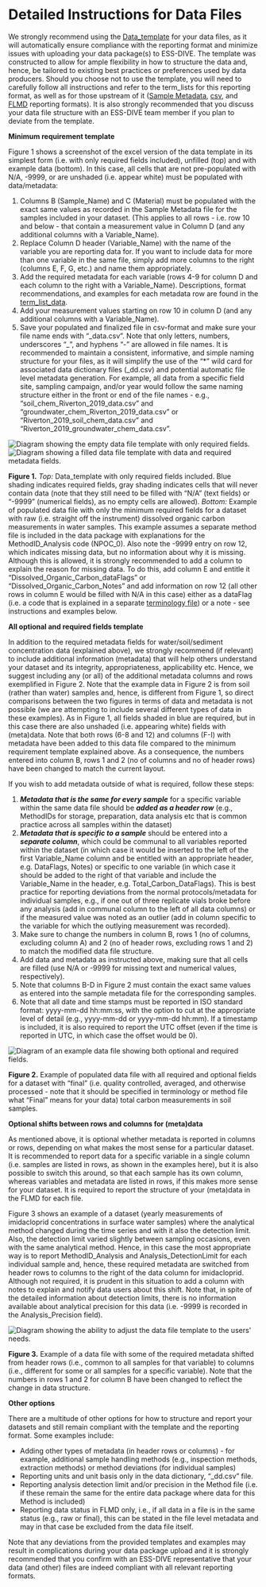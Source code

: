 # Detailed Instructions for Data Files

We strongly recommend using the [Data_template](https://github.com/ess-dive-community/essdive-water-soil-sed-chem/blob/main/templates/Data_opt_template.csv) for your data files, as it will automatically ensure compliance with the reporting format and minimize issues with uploading your data package(s) to ESS-DIVE. The template was constructed to allow for ample flexibility in how to structure the data and, hence, be tailored to existing best practices or preferences used by data producers. Should you choose not to use the template, you will need to carefully follow all instructions and refer to the term_lists for this reporting format, as well as for those upstream of it ([Sample Metadata](https://ess-dive.gitbook.io/sample-id-and-metadata/), [csv](https://ess-dive.gitbook.io/csv-file-structure-reporting-format/), and [FLMD](https://ess-dive.gitbook.io/file-level-metadata-reporting-format/) reporting formats). It is also strongly recommended that you discuss your data file structure with an ESS-DIVE team member if you plan to deviate from the template.

**Minimum requirement template**

Figure 1 shows a screenshot of the excel version of the data template in its simplest form (i.e. with only required fields included), unfilled (top) and with example data (bottom). In this case, all cells that are not pre-populated with N/A, -9999, or are unshaded (i.e. appear white) must be populated with data/metadata: 

  1. Columns B (Sample_Name) and C (Material) must be populated with the exact same values as recorded in the Sample Metadata file for the samples included in your dataset. (This applies to all rows - i.e. row 10 and below - that contain a measurement value in Column D (and any additional columns with a Variable_Name).
  2. Replace Column D header (Variable_Name) with the name of the variable you are reporting data for. If you want to include data for more than one variable in the same file, simply add more columns to the right (columns E, F, G, etc.) and name them appropriately.
  3. Add the required metadata for each variable (rows 4-9 for column D and each column to the right with a Variable_Name). Descriptions, format recommendations, and examples for each metadata row are found in the [term_list_data](https://github.com/ess-dive-community/essdive-water-soil-sed-chem/blob/main/term_lists/term_list_dataFile.md).
  4. Add your measurement values starting on row 10 in column D (and any additional columns with a Variable_Name).
  5. Save your populated and finalized file in csv-format and make sure your file name ends with “\_data.csv”. Note that only letters, numbers, underscores “\_”, and hyphens “-” are allowed in file names. It is recommended to maintain a consistent, informative, and simple naming structure for your files, as it will simplify the use of the “\*” wild card for associated data dictionary files (\_dd.csv) and potential automatic file level metadata generation. For example, all data from a specific field site, sampling campaign, and/or year would follow the same naming structure either in the front or end of the file names - e.g., “soil_chem_Riverton_2019_data.csv” and “groundwater_chem_Riverton_2019_data.csv” or “Riverton_2019_soil_chem_data.csv” and “Riverton_2019_groundwater_chem_data.csv”.

![Diagram showing the empty data file template with only required fields.](.gitbook/assests/Data_File_Figure_1_Top.png)
![Diagram showing a filled data file template with data and required metadata fields.](.gitbook/assests/Data_File_Figure_1_Bottom.png)

**Figure 1.**
*Top:* Data_template with only required fields included. Blue shading indicates required fields, gray shading indicates cells that will never contain data (note that they still need to be filled with “N/A” (text fields) or “-9999” (numerical fields), as no empty cells are allowed). *Bottom:* Example of populated data file with only the minimum required fields for a dataset with raw (i.e. straight off the instrument) dissolved organic carbon measurements in water samples. This example assumes a separate method file is included in the data package with explanations for the MethodID_Analysis code (NPOC_0). Also note the -9999 entry on row 12, which indicates missing data, but no information about why it is missing. Although this is allowed, it is strongly recommended to add a column to explain the reason for missing data. To do this, add column E and entitle it “Dissolved_Organic_Carbon_dataFlags” or “Dissolved_Organic_Carbon_Notes”  and add information on row 12 (all other rows in column E would be filled with N/A in this case) either as a dataFlag (i.e. a code that is explained in a separate [terminology file](https://github.com/ess-dive-community/essdive-water-soil-sed-chem/blob/main/Detailed_Instructions_Terminology_File.md)) or a note - see instructions and examples below.

**All optional and required fields template**

In addition to the required metadata fields for water/soil/sediment concentration data (explained above), we strongly recommend (if relevant) to include additional information (metadata) that will help others understand your dataset and its integrity, appropriateness, applicability etc. Hence, we suggest including any (or all) of the additional metadata columns and rows exemplified in Figure 2. Note that the example data in Figure 2 is from soil (rather than water) samples and, hence, is different from Figure 1, so direct comparisons between the two figures in terms of data and metadata is not possible (we are attempting to include several different types of data in these examples). As in Figure 1, all fields shaded in blue are required, but in this case there are also unshaded (i.e. appearing white) fields with (meta)data. Note that both rows (6-8 and 12) and columns (F-I) with metadata have been added to this data file compared to the minimum requirement template explained above. As a consequence, the numbers entered into column B, rows 1 and 2 (no of columns and no of header rows) have been changed to match the current layout.

If you wish to add metadata outside of what is required, follow these steps:
  1. _**Metadata that is the same for every sample**_ for a specific variable within the same data file should be _**added as a header row**_ (e.g., MethodIDs for storage, preparation, data analysis etc that is common practice across all samples within the dataset)
  3. _**Metadata that is specific to a sample**_ should be entered into a _**separate column**_, which could be communal to all variables reported within the dataset (in which case it would be inserted to the left of the first Variable_Name column and be entitled with an appropriate header, e.g. DataFlags, Notes) or specific to one variable (in which case it should be added to the right of that variable and include the Variable_Name in the header, e.g. Total_Carbon_DataFlags). This is best practice for reporting deviations from the normal protocols/metadata for individual samples, e.g., if one out of three replicate vials broke before any analysis (add in communal column to the left of all data columns) or if the measured value was noted as an outlier (add in column specific to the variable for which the outlying measurement was recorded).
  4. Make sure to change the numbers in column B, rows 1 (no of columns, excluding column A) and 2 (no of header rows, excluding rows 1 and 2) to match the modified data file structure.
  5. Add data and metadata as instructed above, making sure that all cells are filled (use N/A or -9999 for missing text and numerical values, respectively).
  6. Note that columns B-D in Figure 2 must contain the exact same values as entered into the sample metadata file for the corresponding samples.
  7. Note that all date and time stamps must be reported in ISO standard format: yyyy-mm-dd hh:mm:ss, with the option to cut at the appropriate level of detail (e.g., yyyy-mm-dd or yyyy-mm-dd hh:mm). If a timestamp is included, it is also required to report the UTC offset (even if the time is reported in UTC, in which case the offset would be 0).

![Diagram of an example data file showing both optional and required fields.](.gitbook/assests/Data_File_Figure_2.png)

**Figure 2.** Example of populated data file with all required and optional fields for a dataset with “final” (i.e. quality controlled, averaged, and otherwise processed - note that it should be specified in terminology or method file what “Final” means for your data) total carbon measurements in soil samples. 

**Optional shifts between rows and columns for (meta)data**

As mentioned above, it is optional whether metadata is reported in columns or rows, depending on what makes the most sense for a particular dataset. It is recommended to report data for a specific variable in a single column (i.e. samples are listed in rows, as shown in the examples here), but it is also possible to switch this around, so that each sample has its own column, whereas variables and metadata are listed in rows, if this makes more sense for your dataset. It is required to report the structure of your (meta)data in the FLMD for each file.

Figure 3 shows an example of a dataset (yearly measurements of imidacloprid concentrations in surface water samples) where the analytical method changed during the time series and with it also the detection limit. Also, the detection limit varied slightly between sampling occasions, even with the same analytical method. Hence, in this case the most appropriate way is to report MethodID_Analysis and Analysis_DetectionLimit for each individual sample and, hence, these required metadata are switched from header rows to columns to the right of the data column for imidacloprid. Although not required, it is prudent in this situation to add a column with notes to explain and notify data users about this shift. Note that, in spite of the detailed information about detection limits, there is no information available about analytical precision for this data (i.e. -9999 is recorded in the Analysis_Precision field).

![Diagram showing the ability to adjust the data file template to the users' needs.](.gitbook/assests/Data_File_Figure%203.png)

**Figure 3.** Example of a data file with some of the required metadata shifted from header rows (i.e., common to all samples for that variable) to columns (i.e., different for some or all samples for a specific variable). Note that the numbers in rows 1 and 2 for column B have been changed to reflect the change in data structure.

**Other options**

There are a multitude of other options for how to structure and report your datasets and still remain compliant with the template and the reporting format. Some examples include:
  - Adding other types of metadata (in header rows or columns) - for example, additional sample handling methods (e.g., inspection methods, extraction methods) or method deviations (for individual samples)
  - Reporting units and unit basis only in the data dictionary, “_dd.csv” file.
  - Reporting analysis detection limit and/or precision in the Method file (i.e. if these remain the same for the entire data package where data for this Method is included)
  - Reporting data status in FLMD only, i.e., if all data in a file is in the same status (e.g., raw or final), this can be stated in the file level metadata and may in that case be excluded from the data file itself.

Note that any deviations from the provided templates and examples may result in complications during your data package upload and it is strongly recommended that you confirm with an ESS-DIVE representative that your data (and other) files are indeed compliant with all relevant reporting formats.
